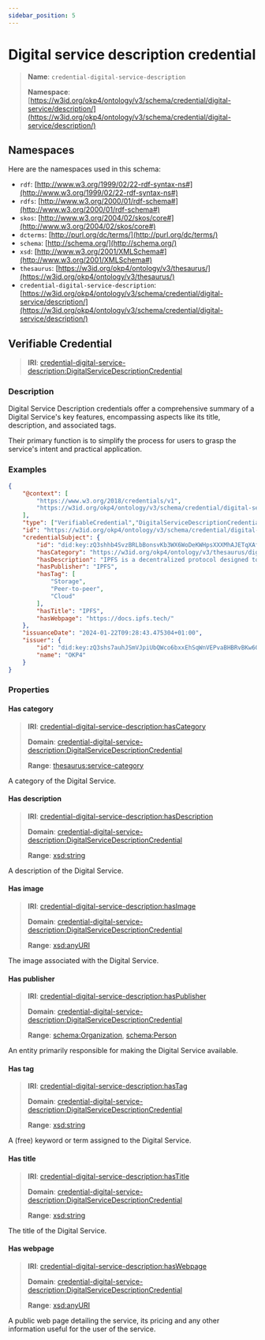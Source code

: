 ```yaml
---
sidebar_position: 5
---
```

[//]: # (This file is auto-generated. Please do not modify it yourself.)

# Digital service description credential

> **Name**: `credential-digital-service-description`
>
> **Namespace**: [https://w3id.org/okp4/ontology/v3/schema/credential/digital-service/description/](https://w3id.org/okp4/ontology/v3/schema/credential/digital-service/description/)

## Namespaces

Here are the namespaces used in this schema:

- `rdf`: [http://www.w3.org/1999/02/22-rdf-syntax-ns#](http://www.w3.org/1999/02/22-rdf-syntax-ns#)
- `rdfs`: [http://www.w3.org/2000/01/rdf-schema#](http://www.w3.org/2000/01/rdf-schema#)
- `skos`: [http://www.w3.org/2004/02/skos/core#](http://www.w3.org/2004/02/skos/core#)
- `dcterms`: [http://purl.org/dc/terms/](http://purl.org/dc/terms/)
- `schema`: [http://schema.org/](http://schema.org/)
- `xsd`: [http://www.w3.org/2001/XMLSchema#](http://www.w3.org/2001/XMLSchema#)
- `thesaurus`: [https://w3id.org/okp4/ontology/v3/thesaurus/](https://w3id.org/okp4/ontology/v3/thesaurus/)
- `credential-digital-service-description`: [https://w3id.org/okp4/ontology/v3/schema/credential/digital-service/description/](https://w3id.org/okp4/ontology/v3/schema/credential/digital-service/description/)

## Verifiable Credential

> **IRI**: [credential-digital-service-description:DigitalServiceDescriptionCredential](https://w3id.org/okp4/ontology/v3/schema/credential/digital-service/description/DigitalServiceDescriptionCredential)

### Description

Digital Service Description credentials offer a comprehensive summary of a Digital Service's key features, encompassing aspects like its title, description, and associated tags.

Their primary function is to simplify the process for users to grasp the service's intent and practical application.

### Examples

```json title="ipfs-digital-service-description.jsonld"
{
    "@context": [
        "https://www.w3.org/2018/credentials/v1",
        "https://w3id.org/okp4/ontology/v3/schema/credential/digital-service/description/"
    ],
    "type": ["VerifiableCredential","DigitalServiceDescriptionCredential"],
    "id": "https://w3id.org/okp4/ontology/v3/schema/credential/digital-service/description/5a3bd610-3a5d-4a41-bc90-0e437d453220",
    "credentialSubject": {
        "id": "did:key:zQ3shhb4SvzBRLbBonsvKb3WX6WoDeKWHpsXXXMhAJETqXAfB",
        "hasCategory": "https://w3id.org/okp4/ontology/v3/thesaurus/digital-service-category/Storage",
        "hasDescription": "IPFS is a decentralized protocol designed to facilitate the storage, sharing, and retrieval of files on a global scale",
        "hasPublisher": "IPFS",
        "hasTag": [
            "Storage",
            "Peer-to-peer",
            "Cloud"
        ],
        "hasTitle": "IPFS",
        "hasWebpage": "https://docs.ipfs.tech/"
    },
    "issuanceDate": "2024-01-22T09:28:43.475304+01:00",
    "issuer": {
        "id": "did:key:zQ3shs7auhJSmVJpiUbQWco6bxxEhSqWnVEPvaBHBRvBKw6Q3",
        "name": "OKP4"
    }
}

```

### Properties

#### Has category
>
> **IRI**: [credential-digital-service-description:hasCategory](https://w3id.org/okp4/ontology/v3/schema/credential/digital-service/description/hasCategory)
>
> **Domain**:&nbsp;[credential-digital-service-description:DigitalServiceDescriptionCredential](https://w3id.org/okp4/ontology/v3/schema/credential/digital-service/description/DigitalServiceDescriptionCredential)
>
> **Range**:&nbsp;[thesaurus:service-category](https://w3id.org/okp4/ontology/v3/thesaurus/service-category)

A category of the Digital Service.

#### Has description
>
> **IRI**: [credential-digital-service-description:hasDescription](https://w3id.org/okp4/ontology/v3/schema/credential/digital-service/description/hasDescription)
>
> **Domain**:&nbsp;[credential-digital-service-description:DigitalServiceDescriptionCredential](https://w3id.org/okp4/ontology/v3/schema/credential/digital-service/description/DigitalServiceDescriptionCredential)
>
> **Range**:&nbsp;[xsd:string](http://www.w3.org/2001/XMLSchema#string)

A description of the Digital Service.

#### Has image
>
> **IRI**: [credential-digital-service-description:hasImage](https://w3id.org/okp4/ontology/v3/schema/credential/digital-service/description/hasImage)
>
> **Domain**:&nbsp;[credential-digital-service-description:DigitalServiceDescriptionCredential](https://w3id.org/okp4/ontology/v3/schema/credential/digital-service/description/DigitalServiceDescriptionCredential)
>
> **Range**:&nbsp;[xsd:anyURI](http://www.w3.org/2001/XMLSchema#anyURI)

The image associated with the Digital Service.

#### Has publisher
>
> **IRI**: [credential-digital-service-description:hasPublisher](https://w3id.org/okp4/ontology/v3/schema/credential/digital-service/description/hasPublisher)
>
> **Domain**:&nbsp;[credential-digital-service-description:DigitalServiceDescriptionCredential](https://w3id.org/okp4/ontology/v3/schema/credential/digital-service/description/DigitalServiceDescriptionCredential)
>
> **Range**:&nbsp;[schema:Organization](http://schema.org/Organization), [schema:Person](http://schema.org/Person)

An entity primarily responsible for making the Digital Service available.

#### Has tag
>
> **IRI**: [credential-digital-service-description:hasTag](https://w3id.org/okp4/ontology/v3/schema/credential/digital-service/description/hasTag)
>
> **Domain**:&nbsp;[credential-digital-service-description:DigitalServiceDescriptionCredential](https://w3id.org/okp4/ontology/v3/schema/credential/digital-service/description/DigitalServiceDescriptionCredential)
>
> **Range**:&nbsp;[xsd:string](http://www.w3.org/2001/XMLSchema#string)

A (free) keyword or term assigned to the Digital Service.

#### Has title
>
> **IRI**: [credential-digital-service-description:hasTitle](https://w3id.org/okp4/ontology/v3/schema/credential/digital-service/description/hasTitle)
>
> **Domain**:&nbsp;[credential-digital-service-description:DigitalServiceDescriptionCredential](https://w3id.org/okp4/ontology/v3/schema/credential/digital-service/description/DigitalServiceDescriptionCredential)
>
> **Range**:&nbsp;[xsd:string](http://www.w3.org/2001/XMLSchema#string)

The title of the Digital Service.

#### Has webpage
>
> **IRI**: [credential-digital-service-description:hasWebpage](https://w3id.org/okp4/ontology/v3/schema/credential/digital-service/description/hasWebpage)
>
> **Domain**:&nbsp;[credential-digital-service-description:DigitalServiceDescriptionCredential](https://w3id.org/okp4/ontology/v3/schema/credential/digital-service/description/DigitalServiceDescriptionCredential)
>
> **Range**:&nbsp;[xsd:anyURI](http://www.w3.org/2001/XMLSchema#anyURI)

A public web page detailing the service, its pricing and any other information useful for the user of the service.
